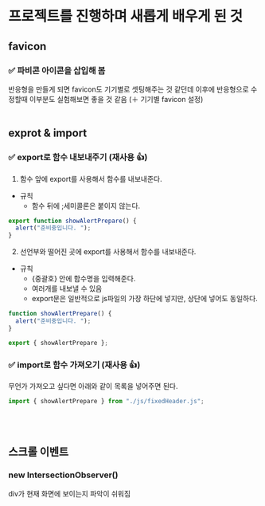 # 프로젝트를 진행하며 새롭게 배우게 된 것

## favicon

### ✅ 파비콘 아이콘을 삽입해 봄

반응형을 만들게 되면 favicon도 기기별로 셋팅해주는 것 같던데 이후에 반응형으로 수정할때 이부분도 실험해보면 좋을 것 같음 (＋ 기기별 favicon 설정)
<br>
<br>

## exprot & import

### ✅ export로 함수 내보내주기 (재사용 👍)

1. 함수 앞에 export를 사용해서 함수를 내보내준다.

- 규칙
  - 함수 뒤에 ;세미콜론은 붙이지 않는다.

```javascript
export function showAlertPrepare() {
  alert("준비중입니다. ");
}
```

2. 선언부와 떨어진 곳에 export를 사용해서 함수를 내보내준다.

- 규칙
  - {중괄호} 안에 함수명을 입력해준다.
  - 여러개를 내보낼 수 있음
  - export문은 일반적으로 js파일의 가장 하단에 넣지만, 상단에 넣어도 동일하다.

```javascript
function showAlertPrepare() {
  alert("준비중입니다. ");
}

export { showAlertPrepare };
```

### ✅ import로 함수 가져오기 (재사용 👍)

무언가 가져오고 싶다면 아래와 같이 목록을 넣어주면 된다.

```javascript
import { showAlertPrepare } from "./js/fixedHeader.js";
```

<br>
<br>

## 스크롤 이벤트

### new IntersectionObserver()

div가 현재 화면에 보이는지 파악이 쉬워짐
